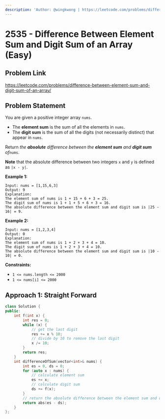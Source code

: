 ```yaml
---
description: 'Author: @wingkwong | https://leetcode.com/problems/difference-between-element-sum-and-digit-sum-of-an-array/'
---
```


# 2535 - Difference Between Element Sum and Digit Sum of an Array (Easy) 

## Problem Link

https://leetcode.com/problems/difference-between-element-sum-and-digit-sum-of-an-array/

## Problem Statement

You are given a positive integer array `nums`.

- The **element sum** is the sum of all the elements in `nums`.
- The **digit sum** is the sum of all the digits (not necessarily distinct) that appear in `nums`.

Return *the **absolute** difference between the **element sum** and **digit sum** of*`nums`.

**Note** that the absolute difference between two integers `x` and `y` is defined as `|x - y|`.

**Example 1:**

```
Input: nums = [1,15,6,3]
Output: 9
Explanation: 
The element sum of nums is 1 + 15 + 6 + 3 = 25.
The digit sum of nums is 1 + 1 + 5 + 6 + 3 = 16.
The absolute difference between the element sum and digit sum is |25 - 16| = 9.
```

**Example 2:**

```
Input: nums = [1,2,3,4]
Output: 0
Explanation:
The element sum of nums is 1 + 2 + 3 + 4 = 10.
The digit sum of nums is 1 + 2 + 3 + 4 = 10.
The absolute difference between the element sum and digit sum is |10 - 10| = 0.
```

**Constraints:**

- `1 <= nums.length <= 2000`
- `1 <= nums[i] <= 2000`

## Approach 1: Straight Forward

<Tabs>
<TabItem value="cpp" label="C++">
<SolutionAuthor name="@wingkwong"/>

```cpp
class Solution {
public:
    int f(int x) {
        int res = 0;
        while (x) {
            // get the last digit
            res += x % 10;
            // divide by 10 to remove the last digit
            x /= 10;
        }
        return res;
    }
    int differenceOfSum(vector<int>& nums) {
        int es = 0, ds = 0;
        for (auto x : nums) {
            // calculate element sum
            es += x;
            // calculate digit sum
            ds += f(x);
        }
        // return the absolute difference between the element sum and digit sum of nums.
        return abs(es - ds);
    }
};
```

</TabItem>
</Tabs>